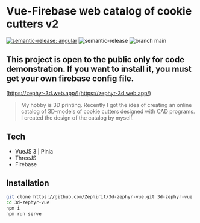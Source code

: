 # Vue-Firebase web catalog of cookie cutters v2
[![semantic-release: angular](https://img.shields.io/badge/semantic--release-angular-e10079?logo=semantic-release)](https://github.com/semantic-release/semantic-release)
![semantic-release](https://github.com/Degray84/3d-zephyr/workflows/semantic-release.yml/badge.svg)
![branch main](https://github.com/Degray84/3d-zephyr/workflows/main.yml/badge.svg?branch=main)
## This project is open to the public only for code demonstration. If you want to install it, you must get your own firebase config file.
[https://zephyr-3d.web.app/](https://zephyr-3d.web.app/)

> My hobby is 3D printing. Recently I got the idea of creating an online 
catalog of 3D-models of cookie cutters designed with CAD programs. I created the 
design of the catalog by myself.

## Tech

- VueJS 3 | Pinia
- ThreeJS
- Firebase

## Installation

```sh
git clone https://github.com/Zephirit/3d-zephyr-vue.git 3d-zephyr-vue
cd 3d-zephyr-vue
npm i
npm run serve
```
